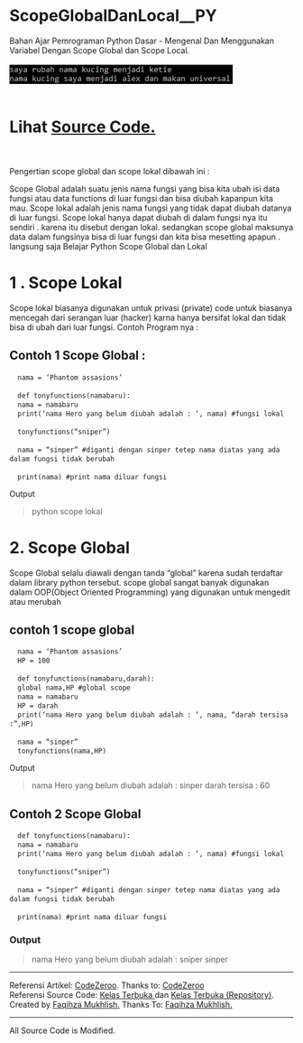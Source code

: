 # ScopeGlobalDanLocal__PY
Bahan Ajar Pemrograman Python Dasar - Mengenal Dan Menggunakan Variabel Dengan Scope Global dan Scope Local.<br><br>
<img src="https://github.com/RizkyKhapidsyah/ScopeGlobalDanLocal__PY/blob/master/result/001.PNG"><br><br>
# Lihat <a href="https://github.com/RizkyKhapidsyah/ScopeGlobalDanLocal__PY/blob/master/ScopeGlobalDanLocal__PY.py">Source Code.</a><br><br>


Pengertian scope global dan scope lokal dibawah ini :

Scope Global adalah suatu jenis nama fungsi yang bisa kita ubah isi data fungsi atau data functions di luar fungsi dan bisa diubah kapanpun kita mau. Scope lokal adalah jenis nama fungsi yang tidak dapat diubah datanya di luar fungsi. Scope lokal hanya dapat diubah di dalam fungsi nya itu sendiri . karena itu disebut dengan lokal. sedangkan scope global maksunya data dalam fungsinya bisa di luar fungsi dan kita bisa mesetting apapun . langsung saja Belajar Python Scope Global dan Lokal

# 1 . Scope Lokal

Scope lokal biasanya digunakan untuk privasi (private) code untuk biasanya mencegah dari serangan luar (hacker) karna hanya bersifat lokal dan tidak bisa di ubah dari luar fungsi. Contoh Program nya :

## Contoh 1 Scope Global :

      nama = ‘Phantom assasions’

      def tonyfunctions(namabaru):
      nama = namabaru
      print(‘nama Hero yang belum diubah adalah : ‘, nama) #fungsi lokal

      tonyfunctions(“sniper”)

      nama = “sinper” #diganti dengan sinper tetep nama diatas yang ada dalam fungsi tidak berubah

      print(nama) #print nama diluar fungsi


Output

>python scope lokal

# 2. Scope Global

Scope Global selalu diawali dengan tanda “global” karena sudah terdaftar dalam library python tersebut. scope global sangat banyak digunakan dalam OOP(Object Oriented Programming) yang digunakan untuk mengedit atau merubah

## contoh 1 scope global

      nama = ‘Phantom assasions’
      HP = 100

      def tonyfunctions(namabaru,darah):
      global nama,HP #global scope
      nama = namabaru
      HP = darah
      print(‘nama Hero yang belum diubah adalah : ‘, nama, “darah tersisa :”,HP) 

      nama = “sinper”
      tonyfunctions(nama,HP)


Output

>nama Hero yang belum diubah adalah : sinper darah tersisa : 60

## Contoh 2 Scope Global

      def tonyfunctions(namabaru):
      nama = namabaru
      print(‘nama Hero yang belum diubah adalah : ‘, nama) #fungsi lokal

      tonyfunctions(“sniper”)

      nama = “sinper” #diganti dengan sinper tetep nama diatas yang ada dalam fungsi tidak berubah

      print(nama) #print nama diluar fungsi


### Output

>nama Hero yang belum diubah adalah : sniper
>sinper


-----
Referensi Artikel: <a href="https://www.codezeroo.com">CodeZeroo</a>. Thanks to: <a href="https://www.codezeroo.com">CodeZeroo</a><br> 
Referensi Source Code: <a href="https://www.youtube.com/user/faqihzamukhlish"> Kelas Terbuka </a> dan <a href="https://github.com/kelasterbuka"> Kelas Terbuka (Repository)</a>. Created by <a href="https://github.com/faqihza">Faqihza Mukhlish.</a> Thanks To: <a href="https://www.youtube.com/channel/UCRGHjysoCemh4y7tCJQs30w/about">Faqihza Mukhlish.</a><br>

-----
All Source Code is Modified.
